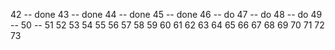 42 -- done 
43 -- done
44 -- done
45 -- done
46 -- do
47 -- do
48 -- do
49 --
50 --
51
52
53
54
55
56
57
58
59
60
61
62
63
64
65
66
67
68
69
70
71
72
73